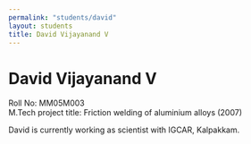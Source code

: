 ```yaml
---
permalink: "students/david"
layout: students
title: David Vijayanand V
---
```

# David Vijayanand V

Roll No: MM05M003  
M.Tech project title: Friction welding of aluminium alloys (2007) 

David is currently working as scientist with IGCAR, Kalpakkam.
